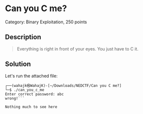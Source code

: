 # Can you C me?
Category: Binary Exploitation, 250 points

## Description
> Everything is right in front of your eyes. You just have to C it.

## Solution

Let's run the attached file:
```
┌──(wahajk㉿WahajK)-[~/Downloads/NEDCTF/Can you C me?]
└─$ ./can_you_c_me  
Enter correct password: abc
wrong!```

Nothing much to see here
